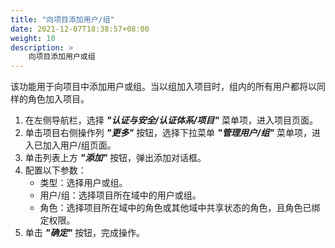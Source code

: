```yaml
---
title: "向项目添加用户/组"
date: 2021-12-07T18:38:57+08:00
weight: 10
description: >
    向项目添加用户或组
---
```


该功能用于向项目中添加用户或组。当以组加入项目时，组内的所有用户都将以同样的角色加入项目。

1. 在左侧导航栏，选择 **_"认证与安全/认证体系/项目"_** 菜单项，进入项目页面。
2. 单击项目右侧操作列 **_"更多"_** 按钮，选择下拉菜单 **_"管理用户/组"_** 菜单项，进入已加入用户/组页面。
2. 单击列表上方 **_"添加"_** 按钮，弹出添加对话框。
3. 配置以下参数：
    - 类型：选择用户或组。
    - 用户/组：选择项目所在域中的用户或组。
    - 角色：选择项目所在域中的角色或其他域中共享状态的角色，且角色已绑定权限。
4. 单击 **_"确定"_** 按钮，完成操作。
